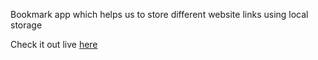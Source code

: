 Bookmark app which helps us to store different website links using local storage

Check it out live [here](https://droplink.netlify.app/)